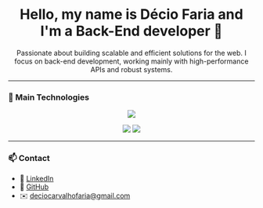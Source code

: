 <h1 align="center">Hello, my name is Décio Faria and I'm a Back-End developer 👋</h1>

<p align="center">
  Passionate about building scalable and efficient solutions for the web. I focus on back-end development, working mainly with high-performance APIs and robust systems.
</p>

---

### 🚀 Main Technologies  

<p align="center">
  <img src="https://skillicons.dev/icons?i=python,django,dotnet,java,spring,nodejs,postgresql,mysql,aws,docker,git" />
</p>

<p align="center">
  <img src="https://img.shields.io/badge/-LangChain-005571?style=flat&logo=python&logoColor=white" />
  <img src="https://img.shields.io/badge/-AI%20Development-ffb400?style=flat&logo=openai&logoColor=black" />
</p>

---

### 📫 Contact  

- 💼 [LinkedIn](https://www.linkedin.com/in/decio-faria/)  
- 📂 [GitHub](https://github.com/Dec1o)  
- ✉️ deciocarvalhofaria@gmail.com
